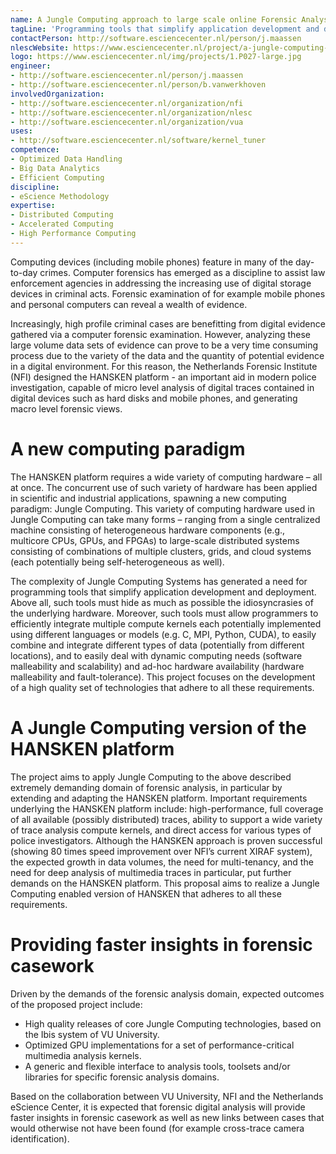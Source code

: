 ```yaml
---
name: A Jungle Computing approach to large scale online Forensic Analysis
tagLine: 'Programming tools that simplify application development and deployment'
contactPerson: http://software.esciencecenter.nl/person/j.maassen
nlescWebsite: https://www.esciencecenter.nl/project/a-jungle-computing-approach-to-large-scale-online-forensic-analysis
logo: https://www.esciencecenter.nl/img/projects/1.P027-large.jpg
engineer:
- http://software.esciencecenter.nl/person/j.maassen
- http://software.esciencecenter.nl/person/b.vanwerkhoven
involvedOrganization:
- http://software.esciencecenter.nl/organization/nfi
- http://software.esciencecenter.nl/organization/nlesc
- http://software.esciencecenter.nl/organization/vua
uses:
- http://software.esciencecenter.nl/software/kernel_tuner
competence:
- Optimized Data Handling
- Big Data Analytics
- Efficient Computing
discipline:
- eScience Methodology
expertise:
- Distributed Computing
- Accelerated Computing
- High Performance Computing
---
```


Computing devices (including mobile phones) feature in many of the day-to-day crimes. Computer forensics has emerged as a discipline to assist law enforcement agencies in addressing the increasing use of digital storage devices in criminal acts. Forensic examination of for example mobile phones and personal computers can reveal a wealth of evidence.

Increasingly, high profile criminal cases are benefitting from digital evidence gathered via a computer forensic examination. However, analyzing these large volume data sets of evidence can prove to be a very time consuming process due to the variety of the data and the quantity of potential evidence in a digital environment. For this reason, the Netherlands Forensic Institute (NFI) designed the HANSKEN platform - an important aid in modern police investigation, capable of micro level analysis of digital traces contained in digital devices such as hard disks and mobile phones, and generating macro level forensic views.

# A new computing paradigm

The HANSKEN platform requires a wide variety of computing hardware – all at once. The concurrent use of such variety of hardware has been applied in scientific and industrial applications, spawning a new computing paradigm: Jungle Computing. This variety of computing hardware used in Jungle Computing can take many forms – ranging from a single centralized machine consisting of heterogeneous hardware components (e.g., multicore CPUs, GPUs, and FPGAs) to large-scale distributed systems consisting of combinations of multiple clusters, grids, and cloud systems (each potentially being self-heterogeneous as well).

The complexity of Jungle Computing Systems has generated a need for programming tools that simplify application development and deployment. Above all, such tools must hide as much as possible the idiosyncrasies of the underlying hardware. Moreover, such tools must allow programmers to efficiently integrate multiple compute kernels each potentially implemented using different languages or models (e.g. C, MPI, Python, CUDA), to easily combine and integrate different types of data (potentially from different locations), and to easily deal with dynamic computing needs (software malleability and scalability) and ad-hoc hardware availability (hardware malleability and fault-tolerance). This project focuses on the development of a high quality set of technologies that adhere to all these requirements.

# A Jungle Computing version of the HANSKEN platform

The project aims to apply Jungle Computing to the above described extremely demanding domain of forensic analysis, in particular by extending and adapting the HANSKEN platform. Important requirements underlying the HANSKEN platform include: high-performance, full coverage of all available (possibly distributed) traces, ability to support a wide variety of trace analysis compute kernels, and direct access for various types of police investigators. Although the HANSKEN approach is proven successful (showing 80 times speed improvement over NFI’s current XIRAF system), the expected growth in data volumes, the need for multi-tenancy, and the need for deep analysis of multimedia traces in particular, put further demands on the HANSKEN platform. This proposal aims to realize a Jungle Computing enabled version of HANSKEN that adheres to all these requirements.

# Providing faster insights in forensic casework

Driven by the demands of the forensic analysis domain, expected outcomes of the proposed project include:  
 - High quality releases of core Jungle Computing technologies, based on the Ibis system of VU University.
 - Optimized GPU implementations for a set of performance-critical multimedia analysis kernels.
 - A generic and flexible interface to analysis tools, toolsets and/or libraries for specific forensic analysis domains.

Based on the collaboration between VU University, NFI and the Netherlands eScience Center, it is expected that forensic digital analysis will provide faster insights in forensic casework as well as new links between cases that would otherwise not have been found (for example cross-trace camera identification).
